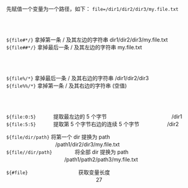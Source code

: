 
先赋值一个变量为一个路径，如下：  `file=/dir1/dir2/dir3/my.file.txt`  


<br><br>

`${file#*/}`    拿掉第一条 / 及其左边的字符串     dir1/dir2/dir3/my.file.txt  
`${file##*/}`   拿掉最后一条 / 及其左边的字符串    my.file.txt  
 


<br><br>

`${file%/*}`    拿掉最后一条 / 及其右边的字符串    /dir1/dir2/dir3  
`${file%%/*}`   拿掉第一条 / 及其右边的字符串     (空值)  



<br><br>

`${file:0:5}`            　　　提取最左边的 5 个字节    　　　　　　　　　　　　/dir1  
`${file:5:5}`            　　　提取第 5 个字节右边的连续 5 个字节    　　　　　/dir2  

`${file/dir/path}`            将第一个 dir 提换为 path    　　　　　　　　　 /path1/dir2/dir3/my.file.txt  
`${file//dir/path}`    　　　　将全部 dir 提换为 path    　　　　　　　　　　　/path1/path2/path3/my.file.txt  

`${#file}`    　　　　　　　　　 获取变量长度    　　　　　　　　　　　　　　　　　27      